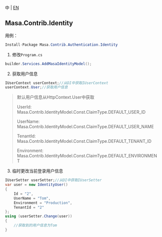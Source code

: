 中 | [EN](README.md)

## Masa.Contrib.Identity

用例：

``` C#
Install-Package Masa.Contrib.Authentication.Identity
```

1. 修改`Program.cs`

``` C#
builder.Services.AddMasaIdentityModel();
```

2. 获取用户信息

``` C#
IUserContext userContext;//从DI中获取IUserContext
userContext.User;//获取用户信息
```

> 默认用户信息从HttpContext.User中获取
>
> UserId: Masa.Contrib.IdentityModel.Const.ClaimType.DEFAULT_USER_ID
>
> UserName: Masa.Contrib.IdentityModel.Const.ClaimType.DEFAULT_USER_NAME
>
> TenantId: Masa.Contrib.IdentityModel.Const.ClaimType.DEFAULT_TENANT_ID
>
> Environment: Masa.Contrib.IdentityModel.Const.ClaimType.DEFAULT_ENVIRONMENT

3. 临时更改当前登录用户信息

``` C#
IUserSetter userSetter;//从DI中获取IUserSetter
var user = new IdentityUser()
{
    Id = "2",
    UserName = "Tom",
    Environment = "Production",
    TenantId = "2"
};
using (userSetter.Change(user))
{
    //获取到的用户信息为Tom
}
```
